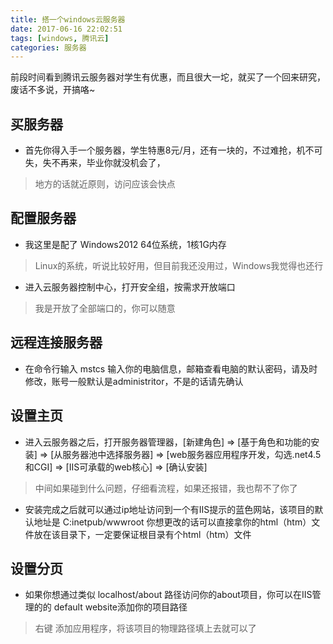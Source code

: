 ```yaml
---
title: 搭一个windows云服务器
date: 2017-06-16 22:02:51
tags: [windows, 腾讯云]
categories: 服务器
---
```


前段时间看到腾讯云服务器对学生有优惠，而且很大一坨，就买了一个回来研究，废话不多说，开搞咯~

## 买服务器
* 首先你得入手一个服务器，学生特惠8元/月，还有一块的，不过难抢，机不可失，失不再来，毕业你就没机会了，
> 地方的话就近原则，访问应该会快点

## 配置服务器
* 我这里是配了 Windows2012 64位系统，1核1G内存
> Linux的系统，听说比较好用，但目前我还没用过，Windows我觉得也还行

* 进入云服务器控制中心，打开安全组，按需求开放端口
> 我是开放了全部端口的，你可以随意

## 远程连接服务器
* 在命令行输入 mstcs 输入你的电脑信息，邮箱查看电脑的默认密码，请及时修改，账号一般默认是administritor，不是的话请先确认

## 设置主页
* 进入云服务器之后，打开服务器管理器，[新建角色] => [基于角色和功能的安装] => [从服务器池中选择服务器] => [web服务器应用程序开发，勾选.net4.5 和CGI] => [IIS可承载的web核心] => [确认安装]
> 中间如果碰到什么问题，仔细看流程，如果还报错，我也帮不了你了

* 安装完成之后就可以通过ip地址访问到一个有IIS提示的蓝色网站，该项目的默认地址是 C:inetpub/wwwroot 你想更改的话可以直接拿你的html（htm）文件放在该目录下，一定要保证根目录有个html（htm）文件

## 设置分页
* 如果你想通过类似 localhost/about 路径访问你的about项目，你可以在IIS管理的的 default website添加你的项目路径
>右键 添加应用程序，将该项目的物理路径填上去就可以了 
